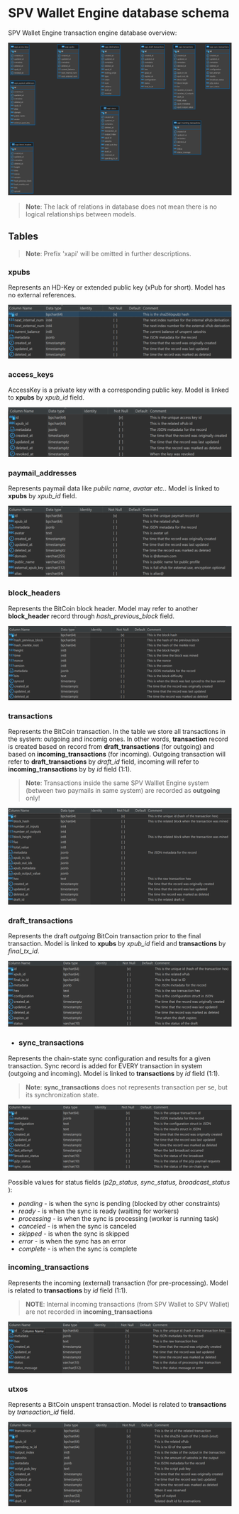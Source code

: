 # SPV Wallet Engine database schema

SPV Wallet Engine transaction engine database overview:

![# SPV Wallet Engine database schema](spv-wallet-db-diag.png "SPV Wallet db")

>**Note**: The lack of relations in database does not mean there is no logical relationships between models.

## Tables

>**Note**: Prefix 'xapi' will be omitted in further descriptions.

### xpubs

Represents an HD-Key or extended public key (xPub for short). Model has no external references.

![xpubs](xpubs.png "XPubs schema")

### access_keys

AccessKey is a private key with a corresponding public key. Model is linked to **xpubs** by _xpub_id_ field.

![access_keys](access_keys.png "Access Keys schema")

### paymail_addresses
  
Represents paymail data like _public name, avatar etc._. Model is linked to **xpubs** by _xpub_id_ field.

![paymails](paymails.png "Paymail addresses schema")

### block_headers

Represents the BitCoin block header. Model may refer to another **block_header** record through _hash_previous_block_ field.

![block_headers](block_headers.png "Block headers schema")

### transactions

Represents the BitCoin transaction. In the table we store all transactions in the system: outgoing and incomig ones. In other words, **transaction** record is created based on record from **draft_transactions** (for outgoing) and based on **incoming_transactions** (for incoming). Outgoing transaction will refer to **draft_transactions** by _draft_id_ field, incoming will refer to **incoming_transactions** by by _id_ field (1:1).

>**Note**: Transactions inside the same SPV Walllet Engine system (between two paymails in same system) are recorded as **outgoing** only!

![transactions](transactions.png "Transactions schema")

### draft_transactions

Represents the draft _outgoing_ BitCoin transaction prior to the final transaction. Model is linked  to **xpubs** by _xpub_id_ field and **transactions** by _final_tx_id_.

![draft-transactions](draft_transactions.png "Draft transactions schema")

* ### sync_transactions
Represents the chain-state sync configuration and results for a given transaction. Sync record is added for EVERY transaction in system (outgoing and incoming). Model is linked to **transactions** by _id_ field (1:1).

>**Note**: **sync_transactions** does not represents transaction per se, but its synchronization state.

![sync-transactions](sync_transactions.png "Sync transactions object schema")

Possible values for status fields (_p2p_status, sync_status, broadcast_status_ ):

* _pending_ - is when the sync is pending (blocked by other constraints)
* _ready_ - is when the sync is ready (waiting for workers)
* _processing_ - is when the sync is processing (worker is running task)
* _canceled_ - is when the sync is canceled
* _skipped_ - is when the sync is skipped
* _error_ - is when the sync has an error
* _complete_ - is when the sync is complete

### incoming_transactions

Represents the incoming (external) transaction (for pre-processing). Model is related to **transactions** by _id_ field (1:1).

>**NOTE**: Internal incoming transactions (from SPV Wallet to SPV Wallet) are not recorded in **incoming_transactions**

![incoming-transactions](incoming_transactions.png "Incoming transactions schema")

### utxos

Represents a BitCoin unspent transaction. Model is related to **transactions** by _transaction_id_ field.

![utxos](utxos.png "Utxos schema")
